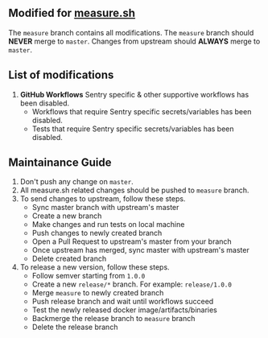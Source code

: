 ## Modified for [measure.sh](https://github.com/measure-sh/measure)

The `measure` branch contains all modifications. The `measure` branch should **NEVER** merge to `master`. Changes from upstream should **ALWAYS** merge to `master`.

## List of modifications

1. **GitHub Workflows** Sentry specific & other supportive workflows has been disabled.
    - Workflows that require Sentry specific secrets/variables has been disabled.
    - Tests that require Sentry specific secrets/variables has been disabled.

## Maintainance Guide

1. Don't push any change on `master`.
2. All measure.sh related changes should be pushed to `measure` branch.
3. To send changes to upstream, follow these steps.
    - Sync master branch with upstream's master
    - Create a new branch
    - Make changes and run tests on local machine
    - Push changes to newly created branch
    - Open a Pull Request to upstream's master from your branch
    - Once upstream has merged, sync master with upstream's master
    - Delete created branch
4. To release a new version, follow these steps.
    - Follow semver starting from `1.0.0`
    - Create a new `release/*` branch. For example: `release/1.0.0`
    - Merge `measure` to newly created branch
    - Push release branch and wait until workflows succeed
    - Test the newly released docker image/artifacts/binaries
    - Backmerge the release branch to `measure` branch
    - Delete the release branch
